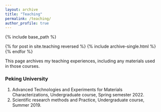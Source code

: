 ```yaml
---
layout: archive
title: "Teaching"
permalink: /teaching/
author_profile: true
---
```


{% include base_path %}

{% for post in site.teaching reversed %}
  {% include archive-single.html %}
{% endfor %}

This page archives my teaching experiences, including any materials used in those courses.

### Peking University
1. Advanced Technologies and Experiments for Materials Characterizations, Undergraduate course, Spring semester 2022. 
2. Scientific research methods and Practice, Undergraduate course, Summer 2019. 

